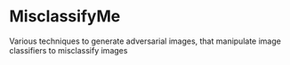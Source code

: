# MisclassifyMe
Various techniques to generate adversarial images, that manipulate image classifiers to misclassify images
